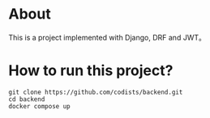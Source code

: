 # About

This is a project implemented with Django, DRF and JWT。

# How to run this project?

```
git clone https://github.com/codists/backend.git
cd backend
docker compose up
```


